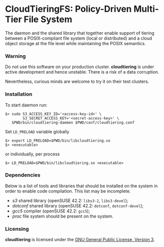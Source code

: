 # CloudTieringFS: Policy-Driven Multi-Tier File System
The daemon and the shared library that together enable support of tiering
between a POSIX-compliant file system (local or distributed)
and a cloud object storage at the file level while maintaining the POSIX
semantics.


### Warning
Do not use this software on your production cluster.
**cloudtiering** is under active development and hence unstable.
There is a risk of a data corruption.

Nevertheless, curious minds are welcome to try it on their test clusters.


### Installation
To start daemon run:
```
$> sudo S3_ACCESS_KEY_ID='<access-key-id>' \
        S3_SECRET_ACCESS_KEY='<secret-access-key>' \
   $PWD/bin/cloudtiering-daemon $PWD/conf/cloudtiering.conf
```

Set `LD_PRELOAD` variable globally
```
$> export LD_PRELOAD=$PWD/bin/libcloudtiering.so
$> <executable>
```
or individually, per process
```
$> LD_PRELOAD=$PWD/bin/libcloudtiering.so <executable>
```


### Dependencies
Below is a list of tools and libraries that should be installed on the system
in order to enable code compilation. This list may be incomplete.
- *s3* shared library (openSUSE 42.2: `libs3-2`, `libs3-devel`);
- *dotconf* shared library (openSUSE 42.2: `dotconf`, `dotconf-devel`);
- *gcc5* compiler (openSUSE 42.2: `gcc5`);
- *proc* file system should be present on the system.


### Licensing
**cloudtiering** is licensed under the
[GNU General Public License, Version 3](LICENSE.md).

